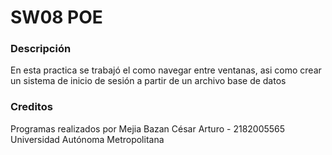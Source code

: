 # SW08 POE
### Descripción
En esta practica se trabajó el como navegar entre ventanas, asi como crear un sistema de inicio de sesión a partir de un archivo base de datos

### Creditos
Programas realizados por Mejia Bazan César Arturo - 2182005565
Universidad Autónoma Metropolitana